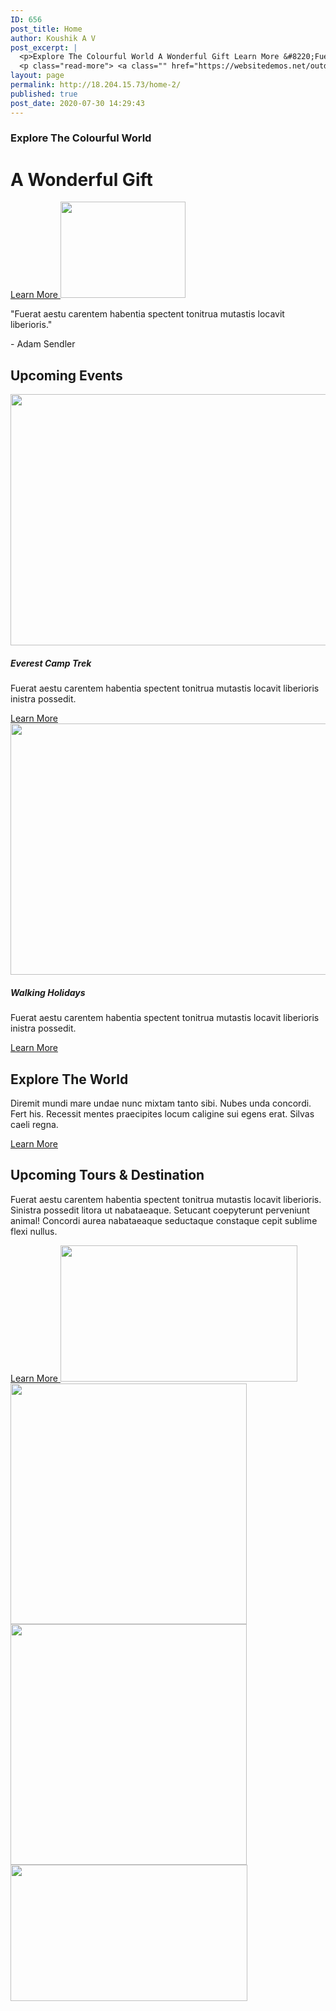 ```yaml
---
ID: 656
post_title: Home
author: Koushik A V
post_excerpt: |
  <p>Explore The Colourful World A Wonderful Gift Learn More &#8220;Fuerat aestu carentem habentia spectent tonitrua mutastis locavit liberioris.&#8221; &#8211; Adam Sendler Upcoming Events Everest Camp Trek Fuerat aestu carentem habentia spectent tonitrua mutastis locavit liberioris inistra possedit. Learn More Walking Holidays Fuerat aestu carentem habentia spectent tonitrua mutastis locavit liberioris inistra possedit. Learn More Explore &hellip;</p>
  <p class="read-more"> <a class="" href="https://websitedemos.net/outdoor-adventure-02/"> <span class="screen-reader-text">Home</span> Read More &raquo;</a></p>
layout: page
permalink: http://18.204.15.73/home-2/
published: true
post_date: 2020-07-30 14:29:43
---
```

<h3>Explore The Colourful World</h3>		
			<h1>A Wonderful Gift</h1>		
			<a href="#" role="button">
						Learn More
					</a>
										<img width="200" height="154" src="https://websitedemos.net/outdoor-adventure-02/wp-content/uploads/sites/351/2018/11/quote-1.png" alt="" />											
		<p>"Fuerat aestu carentem habentia spectent tonitrua mutastis locavit liberioris."</p><p>- Adam Sendler</p>		
			<h2>Upcoming Events</h2>		
										<img width="644" height="402" src="https://websitedemos.net/outdoor-adventure-02/wp-content/uploads/sites/351/2020/01/hiking-v1.jpg" alt="" srcset="https://websitedemos.net/outdoor-adventure-02/wp-content/uploads/sites/351/2020/01/hiking-v1.jpg 644w, https://websitedemos.net/outdoor-adventure-02/wp-content/uploads/sites/351/2020/01/hiking-v1-300x187.jpg 300w, https://websitedemos.net/outdoor-adventure-02/wp-content/uploads/sites/351/2020/01/hiking-v1-400x250.jpg 400w" sizes="(max-width: 644px) 100vw, 644px" />											
			<h5>Everest Camp Trek</h5><p>Fuerat aestu carentem habentia spectent tonitrua mutastis locavit liberioris inistra possedit.</p>		
			<a href="#" role="button">
						Learn More
					</a>
										<img width="644" height="402" src="https://websitedemos.net/outdoor-adventure-02/wp-content/uploads/sites/351/2020/01/walking-v1.jpg" alt="" srcset="https://websitedemos.net/outdoor-adventure-02/wp-content/uploads/sites/351/2020/01/walking-v1.jpg 644w, https://websitedemos.net/outdoor-adventure-02/wp-content/uploads/sites/351/2020/01/walking-v1-300x187.jpg 300w, https://websitedemos.net/outdoor-adventure-02/wp-content/uploads/sites/351/2020/01/walking-v1-400x250.jpg 400w" sizes="(max-width: 644px) 100vw, 644px" />											
			<h5>Walking Holidays</h5><p>Fuerat aestu carentem habentia spectent tonitrua mutastis locavit liberioris inistra possedit.</p>		
			<a href="#" role="button">
						Learn More
					</a>
			<h2>Explore The World</h2>		
		<p>Diremit mundi mare undae nunc mixtam tanto sibi. Nubes unda concordi. Fert his. Recessit mentes praecipites locum caligine sui egens erat. Silvas caeli regna.</p>		
			<a href="#" role="button">
						Learn More
					</a>
			<h2>Upcoming Tours & Destination</h2>		
		<p>Fuerat aestu carentem habentia spectent tonitrua mutastis locavit liberioris. Sinistra possedit litora ut nabataeaque. Setucant coepyterunt perveniunt animal! Concordi aurea nabataeaque seductaque constaque cepit sublime flexi nullus.</p>		
			<a href="#" role="button">
						Learn More
					</a>
										<img width="379" height="218" src="https://websitedemos.net/outdoor-adventure-02/wp-content/uploads/sites/351/2018/11/snow.jpg" alt="" srcset="https://websitedemos.net/outdoor-adventure-02/wp-content/uploads/sites/351/2018/11/snow.jpg 379w, https://websitedemos.net/outdoor-adventure-02/wp-content/uploads/sites/351/2018/11/snow-300x173.jpg 300w" sizes="(max-width: 379px) 100vw, 379px" />											
										<img width="378" height="385" src="https://websitedemos.net/outdoor-adventure-02/wp-content/uploads/sites/351/2018/11/image-1.jpg" alt="" srcset="https://websitedemos.net/outdoor-adventure-02/wp-content/uploads/sites/351/2018/11/image-1.jpg 378w, https://websitedemos.net/outdoor-adventure-02/wp-content/uploads/sites/351/2018/11/image-1-295x300.jpg 295w" sizes="(max-width: 378px) 100vw, 378px" />											
										<img width="378" height="385" src="https://websitedemos.net/outdoor-adventure-02/wp-content/uploads/sites/351/2018/11/snow-1.jpg" alt="" srcset="https://websitedemos.net/outdoor-adventure-02/wp-content/uploads/sites/351/2018/11/snow-1.jpg 378w, https://websitedemos.net/outdoor-adventure-02/wp-content/uploads/sites/351/2018/11/snow-1-295x300.jpg 295w" sizes="(max-width: 378px) 100vw, 378px" />											
										<img width="379" height="218" src="https://websitedemos.net/outdoor-adventure-02/wp-content/uploads/sites/351/2018/11/mountain-3.jpg" alt="" srcset="https://websitedemos.net/outdoor-adventure-02/wp-content/uploads/sites/351/2018/11/mountain-3.jpg 379w, https://websitedemos.net/outdoor-adventure-02/wp-content/uploads/sites/351/2018/11/mountain-3-300x173.jpg 300w" sizes="(max-width: 379px) 100vw, 379px" />